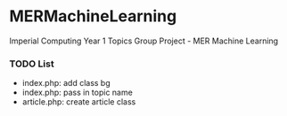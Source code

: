# MERMachineLearning
Imperial Computing Year 1 Topics Group Project - MER Machine Learning

### TODO List
 - index.php: add class bg
 - index.php: pass in topic name
 - article.php: create article class

